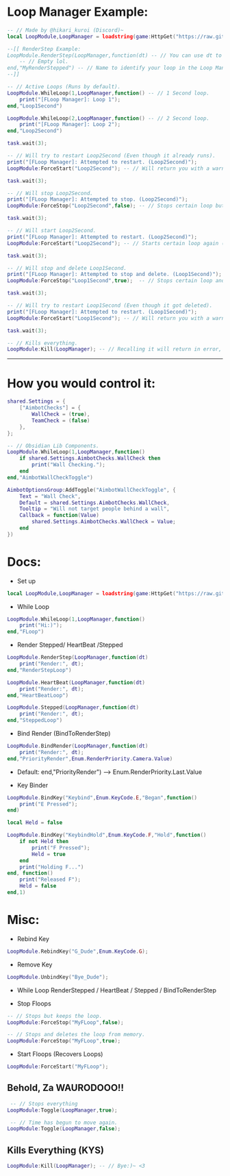 # Loop Manager Example:
```lua
-- // Made by @hikari_kuroi (Discord)~
local LoopModule,LoopManager = loadstring(game:HttpGet("https://raw.githubusercontent.com/FlamesW/Loops/home/Manager.lua"))();

--[[ RenderStep Example:
LoopModule.RenderStep(LoopManager,function(dt) -- // You can use dt to get the time.
    -- // Empty lol.
end,"MyRenderStepped") -- // Name to identify your loop in the Loop Manager (Optional but helps you to identify your loop).
--]]

-- // Active Loops (Runs by default).
LoopModule.WhileLoop(1,LoopManager,function() -- // 1 Second loop.
    print("[FLoop Manager]: Loop 1");
end,"Loop1Second")

LoopModule.WhileLoop(2,LoopManager,function() -- // 2 Second loop.
    print("[FLoop Manager]: Loop 2");
end,"Loop2Second")

task.wait(3);

-- // Will try to restart Loop2Second (Even though it already runs).
print("[FLoop Manager]: Attempted to restart. (Loop2Second)");
LoopModule:ForceStart("Loop2Second"); -- // Will return you with a warn in F9 Console that its already running.

task.wait(3);

-- // Will stop Loop2Second.
print("[FLoop Manager]: Attempted to stop. (Loop2Second)");
LoopModule:ForceStop("Loop2Second",false); -- // Stops certain loop but keeps it in the active connections.

task.wait(3);

-- // Will start Loop2Second.
print("[FLoop Manager]: Attempted to restart. (Loop2Second)");
LoopModule:ForceStart("Loop2Second"); -- // Starts certain loop again (Only if you didnt delete it from storage).

task.wait(3);

-- // Will stop and delete Loop1Second.
print("[FLoop Manager]: Attempted to stop and delete. (Loop1Second)");
LoopModule:ForceStop("Loop1Second",true);  -- // Stops certain loop and deletes it from the active connections.

task.wait(3);

-- // Will try to restart Loop1Second (Even though it got deleted).
print("[FLoop Manager]: Attempted to restart. (Loop1Second)");
LoopModule:ForceStart("Loop1Second"); -- // Will return you with a warn in F9 Console (You cant restart loops that were deleted).

task.wait(3);

-- // Kills everything.
LoopModule:Kill(LoopManager); -- // Recalling it will return in error, It completely removes everything (Use it on Ui Library's unloaded functions).
```

---------------------------------------------------------------------------------------------------------------------------------------------------------------

# How you would control it:
```lua
shared.Settings = {
    ["AimbotChecks"] = {
        WallCheck = (true),
        TeamCheck = (false)
    },
};

-- // Obsidian Lib Components.
LoopModule.WhileLoop(1,LoopManager,function()
    if shared.Settings.AimbotChecks.WallCheck then
        print("Wall Checking.");
    end
end,"AimbotWallCheckToggle")

AimbotOptionsGroup:AddToggle("AimbotWallCheckToggle", {
    Text = "Wall Check",
    Default = shared.Settings.AimbotChecks.WallCheck,
    Tooltip = "Will not target people behind a wall",
    Callback = function(Value)
        shared.Settings.AimbotChecks.WallCheck = Value;
    end
})
```

# Docs: 

- Set up
```lua
local LoopModule,LoopManager = loadstring(game:HttpGet("https://raw.githubusercontent.com/FlamesW/Loops/home/Manager.lua"))();
```

- While Loop
```lua
LoopModule.WhileLoop(1,LoopManager,function()
    print("Hi:)");
end,"FLoop")
```

- Render Stepped/ HeartBeat /Stepped
```lua
LoopModule.RenderStep(LoopManager,function(dt)
    print("Render:", dt);
end,"RenderStepLoop")
```

```lua
LoopModule.HeartBeat(LoopManager,function(dt)
    print("Render:", dt);
end,"HeartBeatLoop")
```

```lua
LoopModule.Stepped(LoopManager,function(dt)
    print("Render:", dt);
end,"SteppedLoop")
```

- Bind Render (BindToRenderStep)
```lua
LoopModule.BindRender(LoopManager,function(dt)
    print("Render:", dt);
end,"PriorityRender",Enum.RenderPriority.Camera.Value)
```
* Default: end,"PriorityRender") --> Enum.RenderPriority.Last.Value

- Key Binder
```lua
LoopModule.BindKey("Keybind",Enum.KeyCode.E,"Began",function()
    print("E Pressed");
end)
```

```lua
local Held = false

LoopModule.BindKey("KeybindHold",Enum.KeyCode.F,"Hold",function()
    if not Held then
        print("F Pressed");
        Held = true
    end
    print("Holding F...")
end, function()
    print("Released F");
    Held = false
end,1)
```

# Misc:

- Rebind Key
```lua
LoopModule.RebindKey("G_Dude",Enum.KeyCode.G);
```

- Remove Key
```lua
LoopModule.UnbindKey("Bye_Dude");
```

- While Loop RenderStepped / HeartBeat / Stepped / BindToRenderStep

- Stop Floops
```lua
-- // Stops but keeps the loop.
LoopModule:ForceStop("MyFLoop",false);

-- // Stops and deletes the loop from memory.
LoopModule:ForceStop("MyFLoop",true);
```

- Start Floops (Recovers Loops)
```lua
LoopModule:ForceStart("MyFLoop");
```

## Behold, Za WAURODOOO!!

```lua
 -- // Stops everything
LoopModule:Toggle(LoopManager,true);

 -- // Time has begun to move again.
LoopModule:Toggle(LoopManager,false);
```

## Kills Everything (KYS)
```lua
LoopModule:Kill(LoopManager); -- // Bye:)~ <3
```
